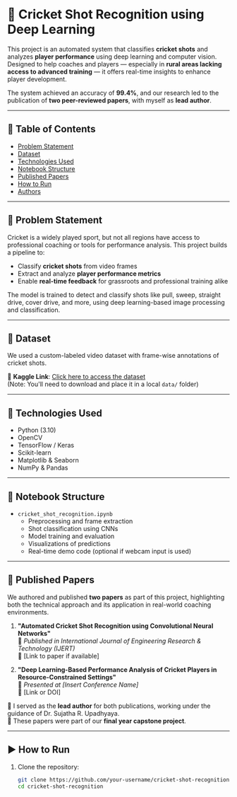 # 🏏 Cricket Shot Recognition using Deep Learning

This project is an automated system that classifies **cricket shots** and analyzes **player performance** using deep learning and computer vision. Designed to help coaches and players — especially in **rural areas lacking access to advanced training** — it offers real-time insights to enhance player development.

The system achieved an accuracy of **99.4%**, and our research led to the publication of **two peer-reviewed papers**, with myself as **lead author**.

---

## 📄 Table of Contents

- [Problem Statement](#problem-statement)
- [Dataset](#dataset)
- [Technologies Used](#technologies-used)
- [Notebook Structure](#notebook-structure)
- [Published Papers](#published-papers)
- [How to Run](#how-to-run)
- [Authors](#authors)

---

## 🎯 Problem Statement

Cricket is a widely played sport, but not all regions have access to professional coaching or tools for performance analysis. This project builds a pipeline to:

- Classify **cricket shots** from video frames  
- Extract and analyze **player performance metrics**  
- Enable **real-time feedback** for grassroots and professional training alike

The model is trained to detect and classify shots like pull, sweep, straight drive, cover drive, and more, using deep learning-based image processing and classification.

---

## 📂 Dataset

We used a custom-labeled video dataset with frame-wise annotations of cricket shots.

🔗 **Kaggle Link**: [Click here to access the dataset](https://www.kaggle.com/your-dataset-link)  
(Note: You'll need to download and place it in a local `data/` folder)

---

## 🧠 Technologies Used

- Python (3.10)
- OpenCV
- TensorFlow / Keras
- Scikit-learn
- Matplotlib & Seaborn
- NumPy & Pandas

---

## 📘 Notebook Structure

- `cricket_shot_recognition.ipynb`
  - Preprocessing and frame extraction
  - Shot classification using CNNs
  - Model training and evaluation
  - Visualizations of predictions
  - Real-time demo code (optional if webcam input is used)

---

## 📝 Published Papers

We authored and published **two papers** as part of this project, highlighting both the technical approach and its application in real-world coaching environments.

1. **"Automated Cricket Shot Recognition using Convolutional Neural Networks"**  
   📍 *Published in International Journal of Engineering Research & Technology (IJERT)*  
   📝 [Link to paper if available]

2. **"Deep Learning-Based Performance Analysis of Cricket Players in Resource-Constrained Settings"**  
   📍 *Presented at [Insert Conference Name]*  
   📝 [Link or DOI]

🔹 I served as the **lead author** for both publications, working under the guidance of Dr. Sujatha R. Upadhyaya.  
🔹 These papers were part of our **final year capstone project**.

---

## ▶️ How to Run

1. Clone the repository:
   ```bash
   git clone https://github.com/your-username/cricket-shot-recognition.git
   cd cricket-shot-recognition
